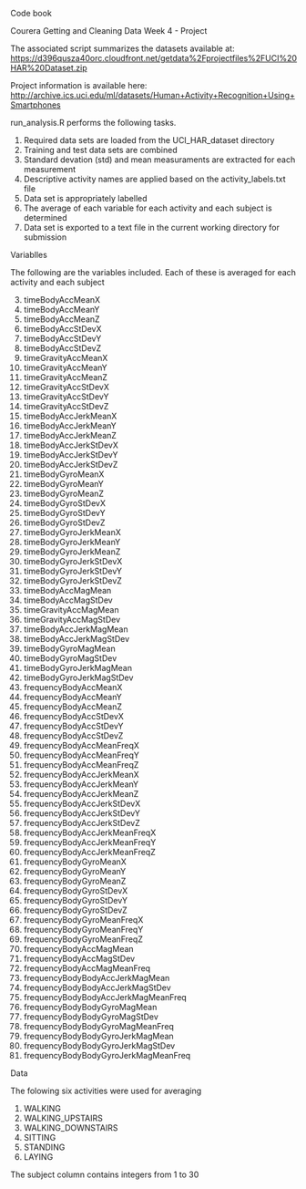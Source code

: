Code book

Courera
Getting and Cleaning Data
Week 4 - Project

The associated script summarizes the datasets available at:
https://d396qusza40orc.cloudfront.net/getdata%2Fprojectfiles%2FUCI%20HAR%20Dataset.zip

Project information is available here:
http://archive.ics.uci.edu/ml/datasets/Human+Activity+Recognition+Using+Smartphones

run_analysis.R performs the following tasks.
1. Required data sets are loaded from the UCI_HAR_dataset directory
2. Training and test data sets are combined
3. Standard devation (std) and mean measuraments are extracted for each measurement
4. Descriptive activity names are applied based on the activity_labels.txt file
5. Data set is appropriately labelled
6. The average of each variable for each activity and each subject is determined
7. Data set is exported to a text file in the current working directory for submission


Variablles

The following are the variables included. Each of these is averaged for each activity and each subject

3. timeBodyAccMeanX
4. timeBodyAccMeanY
5. timeBodyAccMeanZ
6. timeBodyAccStDevX
7. timeBodyAccStDevY
8. timeBodyAccStDevZ
9. timeGravityAccMeanX
10. timeGravityAccMeanY
11. timeGravityAccMeanZ
12. timeGravityAccStDevX
13. timeGravityAccStDevY
14. timeGravityAccStDevZ
15. timeBodyAccJerkMeanX
16. timeBodyAccJerkMeanY
17. timeBodyAccJerkMeanZ
18. timeBodyAccJerkStDevX
19. timeBodyAccJerkStDevY
20. timeBodyAccJerkStDevZ
21. timeBodyGyroMeanX
22. timeBodyGyroMeanY
23. timeBodyGyroMeanZ
24. timeBodyGyroStDevX
25. timeBodyGyroStDevY
26. timeBodyGyroStDevZ
27. timeBodyGyroJerkMeanX
28. timeBodyGyroJerkMeanY
29. timeBodyGyroJerkMeanZ
30. timeBodyGyroJerkStDevX
31. timeBodyGyroJerkStDevY
32. timeBodyGyroJerkStDevZ
33. timeBodyAccMagMean
34. timeBodyAccMagStDev
35. timeGravityAccMagMean
36. timeGravityAccMagStDev
37. timeBodyAccJerkMagMean
38. timeBodyAccJerkMagStDev
39. timeBodyGyroMagMean
40. timeBodyGyroMagStDev
41. timeBodyGyroJerkMagMean
42. timeBodyGyroJerkMagStDev
43. frequencyBodyAccMeanX
44. frequencyBodyAccMeanY
45. frequencyBodyAccMeanZ
46. frequencyBodyAccStDevX
47. frequencyBodyAccStDevY
48. frequencyBodyAccStDevZ
49. frequencyBodyAccMeanFreqX
50. frequencyBodyAccMeanFreqY
51. frequencyBodyAccMeanFreqZ
52. frequencyBodyAccJerkMeanX
53. frequencyBodyAccJerkMeanY
54. frequencyBodyAccJerkMeanZ
55. frequencyBodyAccJerkStDevX
56. frequencyBodyAccJerkStDevY
57. frequencyBodyAccJerkStDevZ
58. frequencyBodyAccJerkMeanFreqX
59. frequencyBodyAccJerkMeanFreqY
60. frequencyBodyAccJerkMeanFreqZ
61. frequencyBodyGyroMeanX
62. frequencyBodyGyroMeanY
63. frequencyBodyGyroMeanZ
64. frequencyBodyGyroStDevX
65. frequencyBodyGyroStDevY
66. frequencyBodyGyroStDevZ
67. frequencyBodyGyroMeanFreqX
68. frequencyBodyGyroMeanFreqY
69. frequencyBodyGyroMeanFreqZ
70. frequencyBodyAccMagMean
71. frequencyBodyAccMagStDev
72. frequencyBodyAccMagMeanFreq
73. frequencyBodyBodyAccJerkMagMean
74. frequencyBodyBodyAccJerkMagStDev
75. frequencyBodyBodyAccJerkMagMeanFreq
76. frequencyBodyBodyGyroMagMean
77. frequencyBodyBodyGyroMagStDev
78. frequencyBodyBodyGyroMagMeanFreq
79. frequencyBodyBodyGyroJerkMagMean
80. frequencyBodyBodyGyroJerkMagStDev
81. frequencyBodyBodyGyroJerkMagMeanFreq


Data

The folowing six activities were used for averaging

1. WALKING          
2. WALKING_UPSTAIRS
3. WALKING_DOWNSTAIRS
4. SITTING
5. STANDING
6. LAYING

The subject column contains integers from 1 to 30

